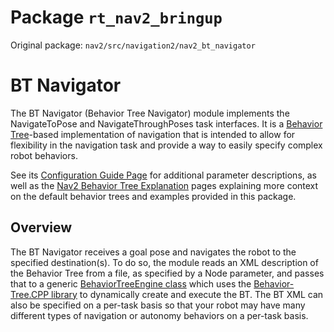 # Package `rt_nav2_bringup`

Original package: `nav2/src/navigation2/nav2_bt_navigator`

# BT Navigator

The BT Navigator (Behavior Tree Navigator) module implements the NavigateToPose and NavigateThroughPoses task interfaces. It is a [Behavior Tree](https://github.com/BehaviorTree/BehaviorTree.CPP/blob/master/docs/BT_basics.md)-based implementation of navigation that is intended to allow for flexibility in the navigation task and provide a way to easily specify complex robot behaviors.

See its [Configuration Guide Page](https://docs.nav2.org/configuration/packages/configuring-bt-navigator.html) for additional parameter descriptions, as well as the [Nav2 Behavior Tree Explanation](https://docs.nav2.org/behavior_trees/index.html) pages explaining more context on the default behavior trees and examples provided in this package.

## Overview

The BT Navigator receives a goal pose and navigates the robot to the specified destination(s). To do so, the module reads an XML description of the Behavior Tree from a file, as specified by a Node parameter, and passes that to a generic [BehaviorTreeEngine class](../nav2_behavior_tree/include/nav2_behavior_tree/behavior_tree_engine.hpp) which uses the [Behavior-Tree.CPP library](https://github.com/BehaviorTree/BehaviorTree.CPP) to dynamically create and execute the BT. The BT XML can also be specified on a per-task basis so that your robot may have many different types of navigation or autonomy behaviors on a per-task basis.
